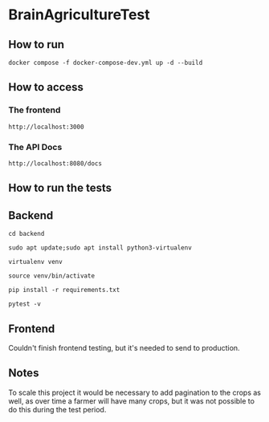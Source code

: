 # BrainAgricultureTest

## How to run

```
docker compose -f docker-compose-dev.yml up -d --build
```

## How to access

### The frontend

```
http://localhost:3000
```

### The API Docs

```
http://localhost:8080/docs
```

## How to run the tests

## Backend

```
cd backend
```

```
sudo apt update;sudo apt install python3-virtualenv
```

```
virtualenv venv
```

```
source venv/bin/activate
```

```
pip install -r requirements.txt
```

```
pytest -v
```

## Frontend

Couldn't finish frontend testing, but it's needed to send to production.

## Notes

To scale this project it would be necessary to add pagination to the crops as well, as over time a farmer will have many crops, but it was not possible to do this during the test period.